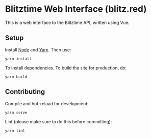 # Blitztime Web Interface (blitz.red)

This is a web interface to the Blitztime API, written using Vue.

## Setup

Install [Node](https://nodejs.org) and [Yarn](https://yarnpkg.com/). Then use:
```
yarn install
```
To install dependencies. To build the site for production, do:
```
yarn build
```

## Contributing

Compile and hot-reload for development:
```
yarn serve
```
Lint (please make sure to do this before committing):
```
yarn lint
```
